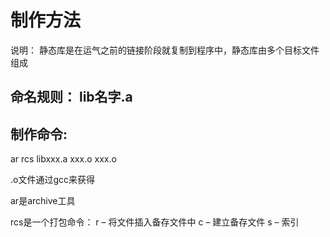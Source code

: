 # 制作方法


说明： 静态库是在运气之前的链接阶段就复制到程序中，静态库由多个目标文件组成

## 命名规则： lib名字.a

## 制作命令:  

ar rcs libxxx.a xxx.o xxx.o

.o文件通过gcc来获得

ar是archive工具

rcs是一个打包命令：
  r – 将文件插入备存文件中
  c – 建立备存文件
  s – 索引

